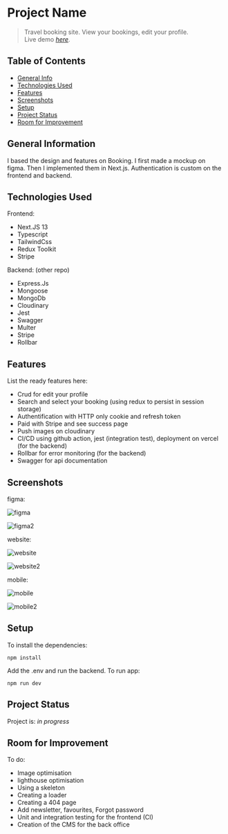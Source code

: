 # Project Name
> Travel booking site. View your bookings, edit your profile.  
> Live demo [_here_](https://app.holid-server.xyz/). 

## Table of Contents
* [General Info](#general-information)
* [Technologies Used](#technologies-used)
* [Features](#features)
* [Screenshots](#screenshots)
* [Setup](#setup)
* [Project Status](#project-status)
* [Room for Improvement](#room-for-improvement)

## General Information
I based the design and features on Booking. I first made a mockup on figma. 
Then I implemented them in Next.js. 
Authentication is custom on the frontend and backend.

## Technologies Used
Frontend:
- Next.JS 13
- Typescript
- TailwindCss
- Redux Toolkit
- Stripe

Backend: (other repo)
- Express.Js
- Mongoose
- MongoDb
- Cloudinary
- Jest
- Swagger
- Multer
- Stripe
- Rollbar

## Features
List the ready features here:
- Crud for edit your profile
- Search and select your booking (using redux to persist in session storage)
- Authentification with HTTP only cookie and refresh token
- Paid with Stripe and see success page
- Push images on cloudinary
- CI/CD using github action, jest (integration test), deployment on vercel (for the backend)
- Rollbar for error monitoring (for the backend)
- Swagger for api documentation

## Screenshots
figma: 

![figma](https://github.com/gysenlionel/holid-client/assets/90910874/9d947b09-34f1-43a2-9abc-0da795145add)

![figma2](https://github.com/gysenlionel/holid-client/assets/90910874/445356df-b477-48d1-80ec-f1668581436d)

website:

![website](https://github.com/gysenlionel/holid-client/assets/90910874/74de429d-32fa-4c83-80ea-aa8a46dd70ab)

![website2](https://github.com/gysenlionel/holid-client/assets/90910874/72a7ec1e-25f9-41ee-bf0b-1fbcb2cff8af)

mobile:

![mobile](https://github.com/gysenlionel/holid-client/assets/90910874/1066b71a-3ed0-48c9-9d0b-dde07f45dc41)

![mobile2](https://github.com/gysenlionel/holid-client/assets/90910874/7e55f023-b070-485b-a5b8-5cbe880d46e0)

## Setup
To install the dependencies:

```
npm install
```
Add the .env and run the backend.
To run app:

```
npm run dev
```

## Project Status
Project is: _in progress_ 

## Room for Improvement

To do:
- Image optimisation
- lighthouse optimisation
- Using a skeleton
- Creating a loader
- Creating a 404 page
- Add newsletter, favourites, Forgot password
- Unit and integration testing for the frontend (CI)
- Creation of the CMS for the back office

